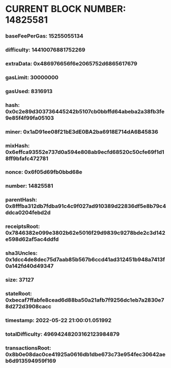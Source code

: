 # CURRENT BLOCK NUMBER: 14825581

### baseFeePerGas: 15255055134
### difficulty: 14410076881752269
### extraData: 0x486976656f6e2065752d6865617679
### gasLimit: 30000000
### gasUsed: 8316913
### hash: 0x0c2e89d303736445242b5107cb0bbffd64abeba2a38fb3fe9e85f4f99fa05103
### miner: 0x1aD91ee08f21bE3dE0BA2ba6918E714dA6B45836
### mixHash: 0x6effca93552e737d0a594e808ab9ecfd68520c50cfe69f1d18ff9bfafc472781
### nonce: 0x6f05d69fb0bbd68e
### number: 14825581
### parentHash: 0x8fffba312db7fdba91c4c9f027ad910389d22836df5e8b79c4ddca0204febd2d
### receiptsRoot: 0x7846382e099e3802b62e5016f29d9839c9278bde2c3d142e598d62af5ac4ddfd
### sha3Uncles: 0x1dcc4de8dec75d7aab85b567b6ccd41ad312451b948a7413f0a142fd40d49347
### size: 37127
### stateRoot: 0xbecaf7ffabfe8cead6d88ba50a21afb7f9256dc1eb7a2830e78d272d3908cacc
### timestamp: 2022-05-22 21:00:01.051992
### totalDifficulty: 49694248203162123984879
### transactionsRoot: 0x8b0e08dac0ce41925a0616db1dbe673c73e954fec30642aeb6d913594959f169
